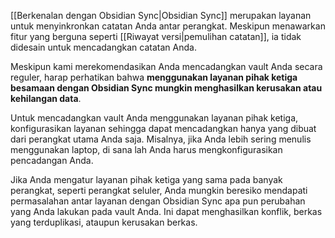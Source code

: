 [[Berkenalan dengan Obsidian Sync|Obsidian Sync]] merupakan layanan untuk menyinkronkan catatan Anda antar perangkat. Meskipun menawarkan fitur yang berguna seperti [[Riwayat versi|pemulihan catatan]], ia tidak didesain untuk mencadangkan catatan Anda.

Meskipun kami merekomendasikan Anda mencadangkan vault Anda secara reguler, harap perhatikan bahwa **menggunakan layanan pihak ketiga besamaan dengan Obsidian Sync mungkin menghasilkan kerusakan atau kehilangan data**.

Untuk mencadangkan vault Anda menggunakan layanan pihak ketiga, konfigurasikan layanan sehingga dapat mencadangkan hanya yang dibuat dari perangkat utama Anda saja. Misalnya, jika Anda lebih sering menulis menggunakan laptop, di sana lah Anda harus mengkonfigurasikan pencadangan Anda.

Jika Anda mengatur layanan pihak ketiga yang sama pada banyak perangkat, seperti perangkat seluler, Anda mungkin beresiko mendapati permasalahan antar layanan dengan Obsidian Sync apa pun perubahan yang Anda lakukan pada vault Anda. Ini dapat menghasilkan konflik, berkas yang terduplikasi, ataupun kerusakan berkas.
